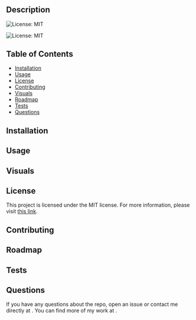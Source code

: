 # 

## Description



![License: MIT](https://img.shields.io/badge/License-MIT-yellow.svg)

![License: MIT](https://img.shields.io/badge/License-MIT-yellow.svg)

## Table of Contents

- [Installation](#installation)
- [Usage](#usage)
- [License](#license)
- [Contributing](#contributing)
- [Visuals](#visuals)
- [Roadmap](#roadmap)
- [Tests](#tests)
- [Questions](#questions)

## Installation



## Usage



## Visuals


## License

This project is licensed under the MIT license. For more information, please visit [this link](https://opensource.org/licenses/MIT).


## Contributing



## Roadmap

## Tests

## Questions

If you have any questions about the repo, open an issue or contact me directly at . You can find more of my work at [](https://github.com//).

